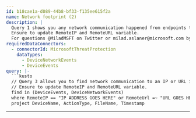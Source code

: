 ```yaml
---
id: b18cae1a-d089-44b8-bf33-f135ee615f2a
name: Network footprint (2)
description: |
  Query 1 shows you any network communication happened from endpoints to a specific Remote IP or Remote URL.
  Ensure to update RemoteIP and RemoteURL variable.
  For questions @MiladMSFT on Twitter or milad.aslaner@microsoft.com by email.
requiredDataConnectors:
  - connectorId: MicrosoftThreatProtection
    dataTypes:
      - DeviceNetworkEvents
      - DeviceEvents
query: |-
  ```kusto
  // Query 3 allows you to find network communication to an IP or URL in the DeviceNetworkEvents table, as well as in DeviceEvents for other events (SmartScreen, launch browser with URL, more)
  // Ensure to update RemoteIP and RemoteURL variable.
  find in (DeviceEvents, DeviceNetworkEvents)
  where RemoteIP == "IP ADDRESS GOES HERE" or RemoteUrl =~ "URL GOES HERE"
  project DeviceName, ActionType, FileName, Timestamp
  ```
---
```


